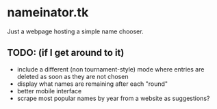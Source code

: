 # nameinator.tk

Just a webpage hosting a simple name chooser. 

## TODO: (if I get around to it)

* include a different (non tournament-style) mode where entries are deleted as soon as they are not chosen
* display what names are remaining after each "round"
* better mobile interface
* scrape most popular names by year from a website as suggestions?
